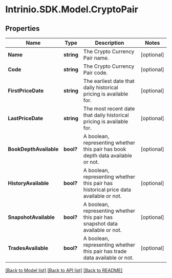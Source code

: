 # Intrinio.SDK.Model.CryptoPair
## Properties

Name | Type | Description | Notes
------------ | ------------- | ------------- | -------------
**Name** | **string** | The Crypto Currency Pair name. | [optional] 
**Code** | **string** | The Crypto Currency Pair code. | [optional] 
**FirstPriceDate** | **string** | The earliest date that daily historical pricing is available for. | [optional] 
**LastPriceDate** | **string** | The most recent date that daily historical pricing is available for. | [optional] 
**BookDepthAvailable** | **bool?** | A boolean, representing whether this pair has book depth data available or not. | [optional] 
**HistoryAvailable** | **bool?** | A boolean, representing whether this pair has historical price data available or not. | [optional] 
**SnapshotAvailable** | **bool?** | A boolean, representing whether this pair has snapshot data available or not. | [optional] 
**TradesAvailable** | **bool?** | A boolean, representing whether this pair has trade data available or not. | [optional] 

[[Back to Model list]](../README.md#documentation-for-models) [[Back to API list]](../README.md#documentation-for-api-endpoints) [[Back to README]](../README.md)

